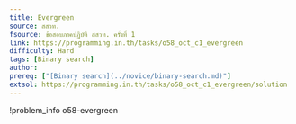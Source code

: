 ```yaml
---
title: Evergreen
source: สสวท.
fsource: ข้อสอบภาคปฏิบัติ สสวท. ครั้งที่ 1
link: https://programming.in.th/tasks/o58_oct_c1_evergreen
difficulty: Hard
tags: [Binary search]
author: 
prereq: ["[Binary search](../novice/binary-search.md)"]
extsol: https://programming.in.th/tasks/o58_oct_c1_evergreen/solution
---
```


!problem_info o58-evergreen

